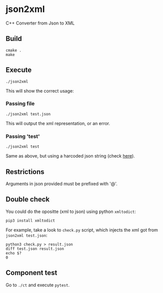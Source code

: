 # json2xml

C++ Converter from Json to XML

## Build

    cmake .
    make

## Execute

    ./json2xml

This will show the correct usage:

### Passing file

    ./json2xml test.json

This will output the xml representation, or an error.

### Passing 'test'

    ./json2xml test

Same as above, but using a harcoded json string (check [here](https://github.com/testillano/json2xml/blob/master/json2xml.cpp#L141)).

## Restrictions

Arguments in json provided must be prefixed with '@'.

## Double check

You could do the opositte (xml to json) using python `xmltodict`:

    pip3 install xmltodict

For example, take a look to `check.py` script, which injects the xml got from `json2xml test.json`:

    python3 check.py > result.json
    diff test.json result.json
    echo $?
    0

## Component test

Go to `./ct` and execute `pytest`.
